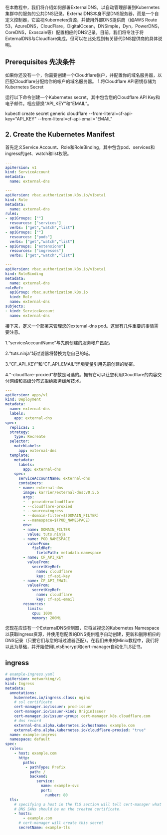 在本教程中，我们将介绍如何部署ExternalDNS，以自动管理部署到Kubernetes集群中的服务的公共DNS记录。ExternalDNS本身不是DNS服务器，而是一个自定义控制器，它监视Kubernetes资源，并使用外部DNS提供商（如AWS Route 53，AzureDNS，CloudFlare，DigitalOcean，DNSimple，Dyn，PowerDNS，CoreDNS，Exoscale等）配置相应的DNS记录。目前，我们将专注于将ExternalDNS与Cloudflare集成，但可以在此处找到有关替代DNS提供商的具体说明。


## Prerequisites 先决条件
如果你还没有一个，你需要创建一个Cloudflare帐户，并配置你的域名服务器，以匹配Cloudflare分配给你的帐户的域名服务器。
1.将Cloudflare API密钥存储为Kubernetes Secret

运行以下命令创建一个Kubernetes secret，其中包含您的Cloudflare API Key和电子邮件。相应替换“API_KEY”和“EMAIL”。

kubectl create secret generic cloudflare --from-literal=cf-api-key="API_KEY" --from-literal=cf-api-email="EMAIL"

## 2. Create the Kubernetes Manifest
首先定义Service Account、Role和RoleBinding，其中包含pod、services和ingress的get、watch和list权限。

```yaml
---
apiVersion: v1
kind: ServiceAccount
metadata:
  name: external-dns

---
apiVersion: rbac.authorization.k8s.io/v1beta1
kind: Role
metadata:
  name: external-dns
rules:
- apiGroups: [""]
  resources: ["services"]
  verbs: ["get","watch","list"]
- apiGroups: [""]
  resources: ["pods"]
  verbs: ["get","watch","list"]
- apiGroups: ["extensions"] 
  resources: ["ingresses"] 
  verbs: ["get","watch","list"]

---
apiVersion: rbac.authorization.k8s.io/v1beta1
kind: RoleBinding
metadata:
  name: external-dns
roleRef:
  apiGroup: rbac.authorization.k8s.io
  kind: Role
  name: external-dns
subjects:
- kind: ServiceAccount
  name: external-dns
```


接下来，定义一个部署来管理您的external-dns pod。这里有几件重要的事情需要注意。

1.“serviceAccountName”与先前创建的服务帐户匹配。

2.“tuts.ninja”域过滤器将替换为您自己的域。

3.“CF_API_KEY”和“CF_API_EMAIL”环境变量引用先前创建的秘密。

4.“-cloudflare-proxied”参数是可选的。拥有它可以让您利用Cloudflare的内容交付网络和高级分布式拒绝服务缓解技术。


```yaml
---
apiVersion: apps/v1
kind: Deployment
metadata:
  name: external-dns
  labels:
    app: external-dns
spec:
  replicas: 1
  strategy:
    type: Recreate
  selector:
    matchLabels:
      app: external-dns
  template:
    metadata:
      labels:
        app: external-dns
    spec:
      serviceAccountName: external-dns
      containers:
      - name: external-dns
        image: karrier/external-dns:v0.5.5
        args:
        - --provider=cloudflare
        - --cloudflare-proxied
        - --source=ingress
        - --domain-filter=$(DOMAIN_FILTER)
        - --namespace=$(POD_NAMESPACE)
        env:
        - name: DOMAIN_FILTER
          value: tuts.ninja
        - name: POD_NAMESPACE
          valueFrom:
            fieldRef:
              fieldPath: metadata.namespace
        - name: CF_API_KEY
          valueFrom:
            secretKeyRef:
              name: cloudflare
              key: cf-api-key
        - name: CF_API_EMAIL
          valueFrom:
            secretKeyRef:
              name: cloudflare
              key: cf-api-email
        resources:
          limits:
            cpu: 100m
            memory: 200Mi
```

您现在应该有一个ExternalDNS控制器，它将监视您的Kubernetes Namespace以获取Ingress资源，并使用您配置的DNS提供程序自动创建，更新和删除相应的DNS记录（只要它们与您的域过滤器匹配）。在我们未来的Minio教程中，我们将以此为基础，并开始使用LetsEncrypt和cert-manager自动化TLS证书。


## ingress
```yaml
# example-ingress.yaml
apiVersion: networking/v1
kind: Ingress
metadata:
  annotations:
    kubernetes.io/ingress.class: nginx
    # ssl certificate
    cert-manager.io/issuer: prod-issuer
    cert-manager.io/issuer-kind: OriginIssuer
    cert-manager.io/issuer-group: cert-manager.k8s.cloudflare.com
    # dns record
    external-dns.alpha.kubernetes.io/hostname: example.com
    external-dns.alpha.kubernetes.io/cloudflare-proxied: "true"
  name: example-ingress
  namespace: default
spec:
  rules:
    - host: example.com
      http:
        paths:
         - pathType: Prefix
           path: /
           backend:
              service:
                name: example-svc
                port:
                  number: 80
  tls:
    # specifying a host in the TLS section will tell cert-manager what
    # DNS SANs should be on the created certificate.
    - hosts:
        - example.com
      # cert-manager will create this secret
      secretName: example-tls

```